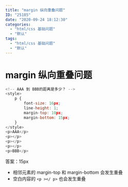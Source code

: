 ```yaml
---
title: "margin 纵向重叠问题"
ID: "25185"
date: "2020-09-24 18:12:30"
categories: 
  - "html/css 基础问题"
  - "默认"
tags: 
  - "html/css 基础问题"
  - "默认"
---
```


# margin 纵向重叠问题

``` js 
<!-- AAA 到 BBB的距离是多少？ -->
<style>
    p {
        font-size: 16px;
        line-height: 1;
        margin-top: 10px;
        margin-bottom: 15px;
    }
</style>
<p>AAA</p>
<p></p>
<p></p>
<p></p>
<p>BBB</p>
```

答案：15px

- 相邻元素的 margin-top 和 margin-bottom 会发生重叠
- 空白内容的 `<p ></ p>` 也会发生重叠
